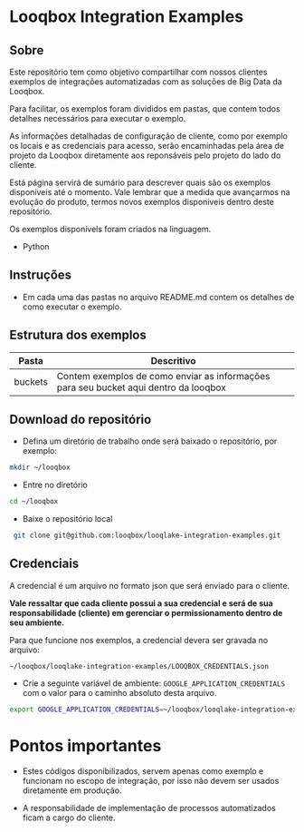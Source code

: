# Looqbox Integration Examples

## Sobre
Este repositório tem como objetivo compartilhar com nossos clientes exemplos de integrações automatizadas com as soluções de Big Data da Looqbox.

Para facilitar, os exemplos foram divididos em pastas, que contem todos detalhes necessários para executar o exemplo.

As informações detalhadas de configuração de cliente, como por exemplo os locais e as credenciais para acesso, serão encaminhadas pela área de projeto da Looqbox diretamente aos reponsáveis pelo projeto do lado do cliente.

Está página servirá de sumário para descrever quais são os exemplos disponíveis até o momento. Vale lembrar que a medida que avançarmos na evolução do produto, termos novos exemplos disponíveis dentro deste repositório.

Os exemplos disponívels foram criados na linguagem.

- Python

## Instruções

- Em cada uma das pastas no arquivo README.md contem os detalhes de como executar o exemplo.


## Estrutura dos exemplos
| Pasta        | Descritivo |
---------------|------------
| buckets      | Contem exemplos de como enviar as informações para seu bucket aqui dentro da looqbox|

## Download do repositório

- Defina um diretório de trabalho onde será baixado o repositório, por exemplo:

```bash
mkdir ~/looqbox
```

- Entre no diretório
```bash
cd ~/looqbox
```

- Baixe o repositório local

```bash 
 git clone git@github.com:looqbox/looqlake-integration-examples.git
```

## Credenciais
A credencial é um arquivo no formato json que será enviado para o cliente. 

**Vale ressaltar que cada cliente possui a sua credencial e será de sua responsabilidade (cliente) em gerenciar o permissionamento dentro de seu ambiente.**

Para que funcione nos exemplos, a credencial devera ser gravada no arquivo:

 ```
 ~/looqbox/looqlake-integration-examples/LOOQBOX_CREDENTIALS.json
 ```

 - Crie a seguinte variável de ambiente: ```GOOGLE_APPLICATION_CREDENTIALS``` com o valor para o caminho absoluto desta arquivo.

 ```bash
 export GOOGLE_APPLICATION_CREDENTIALS=~/looqbox/looqlake-integration-examples/LOOQBOX_CREDENTIALS.json
 ```


# Pontos importantes
- Estes códigos disponíbilizados, servem apenas como exemplo e funcionam no escopo de integração, por isso não devem ser usados diretamente em produção.

- A responsabilidade de implementação de processos automatizados ficam a cargo do cliente.
